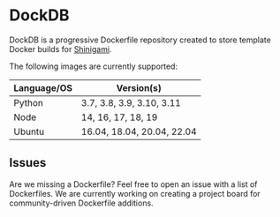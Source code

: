 # DockDB

DockDB is a progressive Dockerfile repository created to store template Docker builds for [Shinigami](https://github.com/AzazelSoftware/shinigami).

The following images are currently supported:

| Language/OS  | Version(s)                  |
|--------------|-----------------------------|
| Python       | 3.7, 3.8, 3.9, 3.10, 3.11   |
| Node         | 14, 16, 17, 18, 19          |
| Ubuntu       | 16.04, 18.04, 20.04, 22.04  |

## Issues
Are we missing a Dockerfile? Feel free to open an issue with a list of Dockerfiles. We are currently working on creating a project board for community-driven Dockerfile additions.